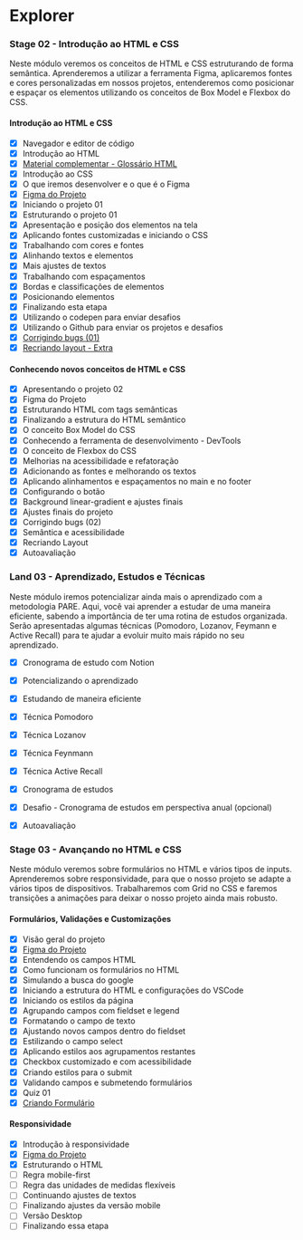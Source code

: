 # Explorer

### Stage 02 - Introdução ao HTML e CSS
Neste módulo veremos os conceitos de HTML e CSS estruturando de forma semântica. Aprenderemos a utilizar a ferramenta Figma, aplicaremos fontes e cores personalizadas em nossos projetos, entenderemos como posicionar e espaçar os elementos utilizando os conceitos de Box Model e Flexbox do CSS.

#### Introdução ao HTML e CSS

- [x] Navegador e editor de código
- [x] Introdução ao HTML
- [x] [Material complementar - Glossário HTML](https://efficient-sloth-d85.notion.site/Principais-elementos-HTML-da8b750fee5b49f2923fdc35b1c921fc)
- [x] Introdução ao CSS
- [x] O que iremos desenvolver e o que é o Figma
- [x] [Figma do Projeto](https://www.figma.com/file/fAvYZz4dPV5MfhL77XkqkD/Explorer---Projeto-01/duplicate?type=design&node-id=0-1&mode=design)
- [x] Iniciando o projeto 01
- [x] Estruturando o projeto 01
- [x] Apresentação e posição dos elementos na tela
- [x] Aplicando fontes customizadas e iniciando o CSS
- [x] Trabalhando com cores e fontes
- [x] Alinhando textos e elementos
- [x] Mais ajustes de textos
- [x] Trabalhando com espaçamentos
- [x] Bordas e classificações de elementos
- [x] Posicionando elementos
- [x] Finalizando esta etapa
- [x] Utilizando o codepen para enviar desafios
- [x] Utilizando o Github para enviar os projetos e desafios
- [x] [Corrigindo bugs (01)](https://github.com/luan-prates/explorer-desafio-01)
- [x] [Recriando layout - Extra](https://github.com/luan-prates/explorer-recriando-layout-01)

#### Conhecendo novos conceitos de HTML e CSS
- [x] Apresentando o projeto 02
- [x] Figma do Projeto
- [x] Estruturando HTML com tags semânticas
- [x] Finalizando a estrutura do HTML semântico
- [x] O conceito Box Model do CSS
- [x] Conhecendo a ferramenta de desenvolvimento - DevTools
- [x] O conceito de Flexbox do CSS
- [x] Melhorias na acessibilidade e refatoração
- [x] Adicionando as fontes e melhorando os textos
- [x] Aplicando alinhamentos e espaçamentos no main e no footer
- [x] Configurando o botão
- [x] Background linear-gradient e ajustes finais
- [x] Ajustes finais do projeto
- [x] Corrigindo bugs (02)
- [x] Semântica e acessibilidade
- [x] Recriando Layout
- [x] Autoavaliação

### Land 03 - Aprendizado, Estudos e Técnicas

Neste módulo iremos potencializar ainda mais o aprendizado com a metodologia PARE. Aqui, você vai aprender a estudar de uma maneira eficiente, sabendo a importância de ter uma rotina de estudos organizada. Serão apresentadas algumas técnicas (Pomodoro, Lozanov, Feymann e Active Recall) para te ajudar a evoluir muito mais rápido no seu aprendizado.

- [x] Cronograma de estudo com Notion
- [x] Potencializando o aprendizado
- [x] Estudando de maneira eficiente
- [x] Técnica Pomodoro
- [x] Técnica Lozanov
- [x] Técnica Feynmann
- [x] Técnica Active Recall
- [x] Cronograma de estudos
- [x] Desafio - Cronograma de estudos em perspectiva anual (opcional)
- [x] Autoavaliação


### Stage 03 - Avançando no HTML e CSS
Neste módulo veremos sobre formulários no HTML e vários tipos de inputs. Aprenderemos sobre responsividade, para que o nosso projeto se adapte a vários tipos de dispositivos. Trabalharemos com Grid no CSS e faremos transições a animações para deixar o nosso projeto ainda mais robusto.
#### Formulários, Validações e Customizações

- [x] Visão geral do projeto
- [x] [Figma do Projeto](https://www.figma.com/file/qkhqsXhiF5HMzApCxD4Pqu/Explorer-Stage-03-Projeto-01-(Copy)?type=design&node-id=0-1&mode=design&t=8LVV6jHxvJ6L3CAF-0)
- [x] Entendendo os campos HTML
- [x] Como funcionam os formulários no HTML
- [x] Simulando a busca do google
- [x] Iniciando a estrutura do HTML e configurações do VSCode
- [x] Iniciando os estilos da página
- [x] Agrupando campos com fieldset e legend
- [x] Formatando o campo de texto
- [x] Ajustando novos campos dentro do fieldset
- [x] Estilizando o campo select
- [x] Aplicando estilos aos agrupamentos restantes
- [x] Checkbox customizado e com acessibilidade
- [x] Criando estilos para o submit
- [x] Validando campos e submetendo formulários
- [x] Quiz 01
- [x] [Criando Formulário](https://github.com/luan-prates/inscricao-mentoria)
#### Responsividade
- [x] Introdução à responsividade
- [x] [Figma do Projeto](https://www.figma.com/file/DDFFO0Wh6wpOa0LdwNuR0y/Explorer-Stage-03-Projeto-02/duplicate?type=design&mode=design)
- [x] Estruturando o HTML
- [ ] Regra mobile-first
- [ ] Regra das unidades de medidas flexíveis
- [ ] Continuando ajustes de textos
- [ ] Finalizando ajustes da versão mobile
- [ ] Versão Desktop
- [ ] Finalizando essa etapa